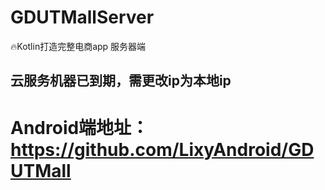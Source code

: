 # GDUTMallServer
🔥Kotlin打造完整电商app 服务器端
## 云服务机器已到期，需更改ip为本地ip

# Android端地址：https://github.com/LixyAndroid/GDUTMall
